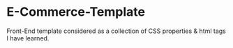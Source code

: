 # E-Commerce-Template
Front-End template considered as a collection of CSS properties & html tags I have learned.
